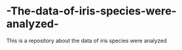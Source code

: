 # -The-data-of-iris-species-were-analyzed-
This is a repository about the data of iris species were analyzed
